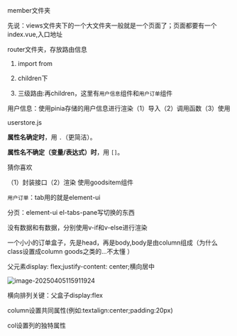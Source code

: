 member文件夹

先说：views文件夹下的一个大文件夹一般就是一个页面了；页面都要有一个index.vue,入口地址

router文件夹，存放路由信息

1. import from

2. children下
3. 三级路由:再children，这里有`用户信息`组件和`用户订单`组件

用户信息：使用pinia存储的用户信息进行渲染（1）导入（2）调用函数（3）使用

userstore.js

**属性名确定时**，用 `.`（更简洁）。

**属性名不确定（变量/表达式）时**，用 `[]`。

猜你喜欢

（1）封装接口（2）渲染 使用goodsitem组件

`用户订单`：tab用的就是element-ui

分页：element-ui el-tabs-pane写切换的东西

没有数据和有数据，分别使用v-if和v-else进行渲染

一个小小的订单盒子，先是head，再是body,body是由column组成（为什么class设置成column goods之类的...不太懂 ）

父元素display: flex;justify-content: center;横向居中

![image-20250405115911924](C:\Users\方旭佳\AppData\Roaming\Typora\typora-user-images\image-20250405115911924.png)

横向排列关键：父盒子display:flex

column设置共同属性(例如:textalign:center;padding:20px)

col设置列的独特属性


